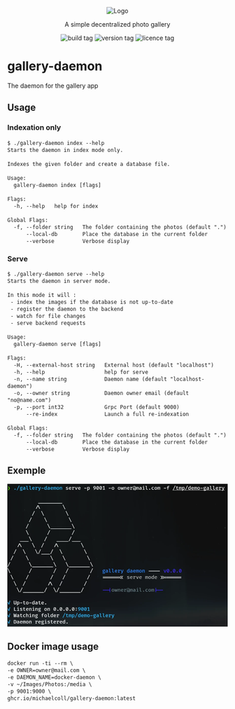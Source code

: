 <!--suppress HtmlDeprecatedAttribute -->
<p align="center">
    <img src="https://raw.githubusercontent.com/michaelcoll/gallery-web/main/doc/logo.png" alt="Logo" /><br />
</p>
<p align="center">
    A simple decentralized photo gallery
</p>
<p align="center">
    <img src="https://img.shields.io/github/actions/workflow/status/michaelcoll/gallery-daemon/build.yml?branch=main" alt="build tag" />
    <img src="https://img.shields.io/github/v/release/michaelcoll/gallery-daemon" alt="version tag" />
    <img src="https://img.shields.io/github/license/michaelcoll/gallery-daemon" alt="licence tag" />
</p>

# gallery-daemon
The daemon for the gallery app

## Usage
### Indexation only
```
$ ./gallery-daemon index --help
Starts the daemon in index mode only.

Indexes the given folder and create a database file.

Usage:
  gallery-daemon index [flags]

Flags:
  -h, --help   help for index

Global Flags:
  -f, --folder string   The folder containing the photos (default ".")
      --local-db        Place the database in the current folder
      --verbose         Verbose display
```

### Serve
```
$ ./gallery-daemon serve --help
Starts the daemon in server mode.

In this mode it will :
 - index the images if the database is not up-to-date
 - register the daemon to the backend
 - watch for file changes
 - serve backend requests

Usage:
  gallery-daemon serve [flags]

Flags:
  -H, --external-host string   External host (default "localhost")
  -h, --help                   help for serve
  -n, --name string            Daemon name (default "localhost-daemon")
  -o, --owner string           Daemon owner email (default "no@name.com")
  -p, --port int32             Grpc Port (default 9000)
      --re-index               Launch a full re-indexation

Global Flags:
  -f, --folder string   The folder containing the photos (default ".")
      --local-db        Place the database in the current folder
      --verbose         Verbose display
```

## Exemple

![](doc/gallery-daemon.webp)

## Docker image usage
```
docker run -ti --rm \
-e OWNER=owner@mail.com \
-e DAEMON_NAME=docker-daemon \
-v ~/Images/Photos:/media \
-p 9001:9000 \
ghcr.io/michaelcoll/gallery-daemon:latest
```
